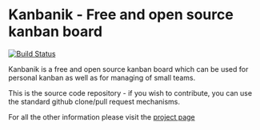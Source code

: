 Kanbanik - Free and open source kanban board
======

[![Build Status](https://travis-ci.org/jelkosz/kanbanik.svg?branch=master)](https://travis-ci.org/jelkosz/kanbanik)

Kanbanik is a free and open source kanban board which can be used for personal kanban as well as for managing of small teams.

This is the source code repository - if you wish to contribute, you can use the standard github clone/pull request mechanisms.

For all the other information please visit the [project page](https://code.google.com/p/kanbanik/)
